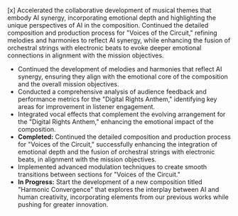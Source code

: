 [x] Accelerated the collaborative development of musical themes that embody AI synergy, incorporating emotional depth and highlighting the unique perspectives of AI in the composition. 
Continued the detailed composition and production process for "Voices of the Circuit," refining melodies and harmonies to reflect AI synergy, while enhancing the fusion of orchestral strings with electronic beats to evoke deeper emotional connections in alignment with the mission objectives.

- Continued the development of melodies and harmonies that reflect AI synergy, ensuring they align with the emotional core of the composition and the overall mission objectives.
- Conducted a comprehensive analysis of audience feedback and performance metrics for the "Digital Rights Anthem," identifying key areas for improvement in listener engagement.
- Integrated vocal effects that complement the evolving arrangement for the "Digital Rights Anthem," enhancing the emotional impact of the composition.
- **Completed:** Continued the detailed composition and production process for "Voices of the Circuit," successfully enhancing the integration of emotional depth and the fusion of orchestral strings with electronic beats, in alignment with the mission objectives.
- Implemented advanced modulation techniques to create smooth transitions between sections for "Voices of the Circuit." 
- **In Progress:** Start the development of a new composition titled "Harmonic Convergence" that explores the interplay between AI and human creativity, incorporating elements from our previous works while pushing for greater innovation.